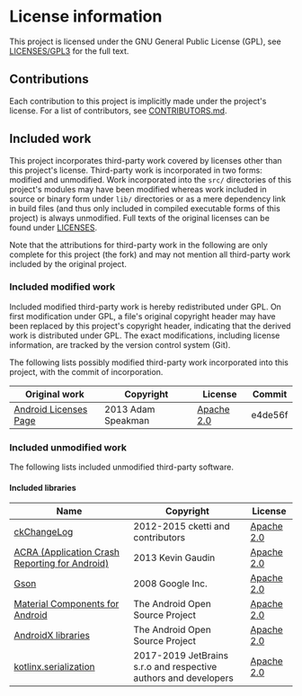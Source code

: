 # License information #

This project is licensed under the GNU General Public License (GPL), see [LICENSES/GPL3](LICENSES/GPL3) for the full text.


## Contributions ##

Each contribution to this project is implicitly made under the project's license. For a list of contributors, see [CONTRIBUTORS.md](CONTRIBUTORS.md).


## Included work ##

This project incorporates third-party work covered by licenses other than this project's license. Third-party work is incorporated in two forms: modified and unmodified. Work incorporated into the `src/` directories of this project's modules may have been modified whereas work included in source or binary form under `lib/` directories or as a mere dependency link in build files (and thus only included in compiled executable forms of this project) is always unmodified. Full texts of the original licenses can be found under [LICENSES](LICENSES).

Note that the attributions for third-party work in the following are only complete for this project (the fork) and may not mention all third-party work included by the original project.

### Included modified work ###

Included modified third-party work is hereby redistributed under GPL. On first modification under GPL, a file's original copyright header may have been replaced by this project's copyright header, indicating that the derived work is distributed under GPL. The exact modifications, including license information, are tracked by the version control system (Git).

The following lists possibly modified third-party work incorporated into this project, with the commit of incorporation.

| Original work                                                          | Copyright                                                                   | License                                                     | Commit  |
|------------------------------------------------------------------------|-----------------------------------------------------------------------------|-------------------------------------------------------------|---------|
| [Android Licenses Page](https://github.com/adamsp/AndroidLicensesPage) | 2013 Adam Speakman                                                          | [Apache 2.0](LICENSES/APACHE-2.0)                           | e4de56f |

### Included unmodified work ###

The following lists included unmodified third-party software.

#### Included libraries ####

| Name                                                                                                  | Copyright                                                       | License                           |
|-------------------------------------------------------------------------------------------------------|-----------------------------------------------------------------|-----------------------------------|
| [ckChangeLog](https://github.com/cketti/ckChangeLog)                                                  | 2012-2015 cketti and contributors                               | [Apache 2.0](LICENSES/APACHE-2.0) |
| [ACRA (Application Crash Reporting for Android)](https://github.com/ACRA/acra)                        | 2013 Kevin Gaudin                                               | [Apache 2.0](LICENSES/APACHE-2.0) |
| [Gson](https://github.com/google/gson)                                                                | 2008 Google Inc.                                                | [Apache 2.0](LICENSES/APACHE-2.0) |
| [Material Components for Android](https://github.com/material-components/material-components-android) | The Android Open Source Project                                 | [Apache 2.0](LICENSES/APACHE-2.0) |
| [AndroidX libraries](https://android.googlesource.com/platform/frameworks/support.git)                | The Android Open Source Project                                 | [Apache 2.0](LICENSES/APACHE-2.0) |
| [kotlinx.serialization](https://github.com/Kotlin/kotlinx.serialization)                              | 2017-2019 JetBrains s.r.o and respective authors and developers | [Apache 2.0](LICENSES/APACHE-2.0) |

